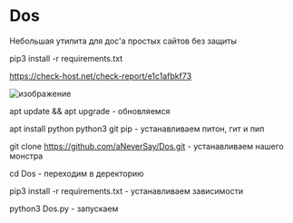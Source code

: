 # Dos
Небольшая утилита для дос'a простых сайтов без защиты

pip3 install -r requirements.txt 

https://check-host.net/check-report/e1c1afbkf73

![изображение](https://user-images.githubusercontent.com/122120136/211093253-404da1d1-c161-47bf-b37b-9727f627b361.png)


apt update && apt upgrade - обновляемся

apt install python python3 git pip - устанавливаем питон, гит и пип

git clone https://github.com/aNeverSay/Dos.git - устанавливаем нашего монстра

cd Dos - переходим в деректорию

pip3 install -r requirements.txt - устанавливаем зависимости

python3 Dos.py - запускаем
